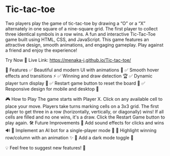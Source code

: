 # Tic-tac-toe
Two players play the game of tic-tac-toe by drawing a “O” or a “X” alternately in one square of a nine-square grid. The first player to collect three identical symbols in a row wins.
A fun and interactive Tic-Tac-Toe game built using HTML, CSS, and JavaScript. This game features an attractive design, smooth animations, and engaging gameplay. Play against a friend and enjoy the experience!

Try Now
🔗 Live Link: https://menaka-j.github.io/Tic-tac-toe/


🚀 Features
✅ Beautiful and modern UI with animations 🎨
✅ Smooth hover effects and transitions ⚡
✅ Winning and draw detection 🏆
✅ Dynamic player turn display 🔄
✅ Restart game button to reset the board 🔁
✅ Responsive design for mobile and desktop 📱


🎮 How to Play
The game starts with Player X.
Click on any available cell to place your move.
Players take turns marking cells on a 3x3 grid.
The first player to get three in a row (horizontally, vertically, or diagonally) wins!
If all cells are filled and no one wins, it's a draw.
Click the Restart Game button to play again.
🛠️ Future Improvements
🔹 Add sound effects for clicks and wins 🔊
🔹 Implement an AI bot for a single-player mode 🤖
🔹 Highlight winning row/column with an animation ✨
🔹 Add a dark mode toggle 🌙

💡 Feel free to suggest new features! 🚀
